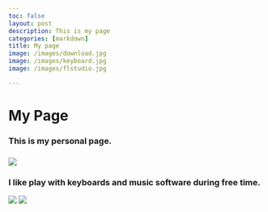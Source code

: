 ```yaml
---
toc: false
layout: post
description: This is my page
categories: [markdown]
title: My page
image: /images/download.jpg
image: /images/keyboard.jpg
image: /images/flstudio.jpg

---
```

# My Page

### This is my personal page.
### 
![]({{site.baseurl}}/images/download.jpg)

### I like play with keyboards and music software during free time.

![]({{site.baseurl}}/images/keyboard.jpg)
![]({{site.baseurl}}/images/flstudio.jpg)


